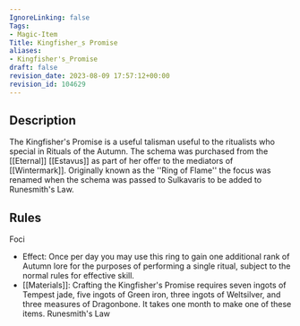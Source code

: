 ```yaml
---
IgnoreLinking: false
Tags:
- Magic-Item
Title: Kingfisher_s Promise
aliases:
- Kingfisher's_Promise
draft: false
revision_date: 2023-08-09 17:57:12+00:00
revision_id: 104629
---
```


## Description
The Kingfisher's Promise is a useful talisman useful to the ritualists who special in Rituals of the Autumn. The schema was purchased from the [[Eternal]] [[Estavus]] as part of her offer to the mediators of [[Wintermark]]. Originally known as the ''Ring of Flame'' the focus was renamed when the schema was passed to Sulkavaris to be added to Runesmith's Law.
## Rules
Foci
* Effect: Once per day you may use this ring to gain one additional rank of Autumn lore for the purposes of performing a single ritual, subject to the normal rules for effective skill.
* [[Materials]]: Crafting the Kingfisher's Promise requires seven ingots of Tempest jade, five ingots of Green iron, three ingots of Weltsilver, and three measures of Dragonbone. It takes one month to make one of these items.
Runesmith's Law